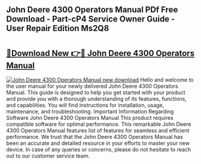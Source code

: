 ## John Deere 4300 Operators Manual PDf Free Download - Part-cP4 Service Owner Guide - User Repair Edition Ms2Q8

# <h2><a href="http://bc91783.oget.top/?id=John+Deere+4300+Operators+Manual">🔗Download New 👉🔴 John Deere 4300 Operators Manual</a></h2>

[![John Deere 4300 Operators Manual new download](https://i.imgur.com/5g1atiW.png)](http://bc91783.oget.top/?id=John+Deere+4300+Operators+Manual)
Hello and welcome to the user manual for your newly delivered John Deere 4300 Operators Manual. This guide is designed to help you get started with your product and provide you with a thorough understanding of its features, functions, and capabilities. You will find instructions for installation, usage, maintenance, and troubleshooting. Important Information Regarding Software John Deere 4300 Operators Manual This product requires compatible software for optimal performance. This remarkable John Deere 4300 Operators Manual features list of features for seamless and efficient performance. We trust that the John Deere 4300 Operators Manual has been an accurate and detailed resource in your efforts to master your new device. In case of any queries or concerns, please do not hesitate to reach out to our customer service team.
